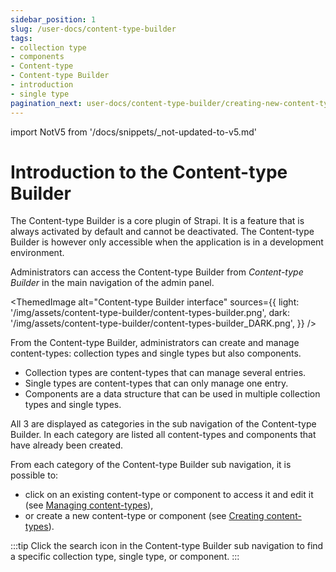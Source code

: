 ```yaml
---
sidebar_position: 1
slug: /user-docs/content-type-builder
tags:
- collection type
- components
- Content-type
- Content-type Builder
- introduction
- single type 
pagination_next: user-docs/content-type-builder/creating-new-content-type
---
```


import NotV5 from '/docs/snippets/_not-updated-to-v5.md'

# Introduction to the Content-type Builder

The Content-type Builder is a core plugin of Strapi. It is a feature that is always activated by default and cannot be deactivated. The Content-type Builder is however only accessible when the application is in a development environment.

Administrators can access the Content-type Builder from <Icon name="layout" /> _Content-type Builder_ in the main navigation of the admin panel.

<ThemedImage
  alt="Content-type Builder interface"
  sources={{
    light: '/img/assets/content-type-builder/content-types-builder.png',
    dark: '/img/assets/content-type-builder/content-types-builder_DARK.png',
  }}
/>

From the Content-type Builder, administrators can create and manage content-types: collection types and single types but also components.

- Collection types are content-types that can manage several entries.
- Single types are content-types that can only manage one entry.
- Components are a data structure that can be used in multiple collection types and single types.

All 3 are displayed as categories in the sub navigation of the Content-type Builder. In each category are listed all content-types and components that have already been created.

From each category of the Content-type Builder sub navigation, it is possible to:

- click on an existing content-type or component to access it and edit it (see [Managing content-types](/user-docs/content-type-builder/managing-content-types)),
- or create a new content-type or component (see [Creating content-types](/user-docs/content-type-builder/creating-new-content-type)).

:::tip
Click the search icon <Icon name="magnifying-glass" classes="ph-bold"/> in the Content-type Builder sub navigation to find a specific collection type, single type, or component.
:::
